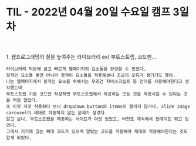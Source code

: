 # TIL - 2022년 04월 20일 수요일 캠프 3일차
<br>
<br>
1. 웹프로그래밍의 질을 높여주는 라이브러리  
    ex) 부트스트랩, 코드펜...  

    라이브러리 덕분에 쉽고 빠르게 웹페이지의 요소들을 완성할 수 있었다.   
    정적인 요소들 뿐만 아니라 정적이 요소들을 적용해보니 조금의 오류가 생기기도 했다.
    나는 웹페이지에서 동적인 요소를 위해서는 무조건 자바스크립트 등 언어를 사용해야한다고 생각했는데  
    부트스트랩 기본 코드만 작성하면 부트스트랩에서 제공하는 모든 것을 적용시킬 수 있다는 것을 처음 알았다.  
    또 이것 저것 적용하다 보니 dropdown button의 items이 열리지 않거나, slide image carousel이 제대로 작동하지 않는 문제가 생겼다.   
    알고 보니, 부트스트랩을 제공하는 사이트가 여럿 있었고, 버전도 계속해서 업데이트 되고 있었다.  
    그래서 거기에 많는 뼈대 코드가 있으며 알맞는 코드를 적용해야 제대로 적용해야한다는 것도 알게 되었다. 
